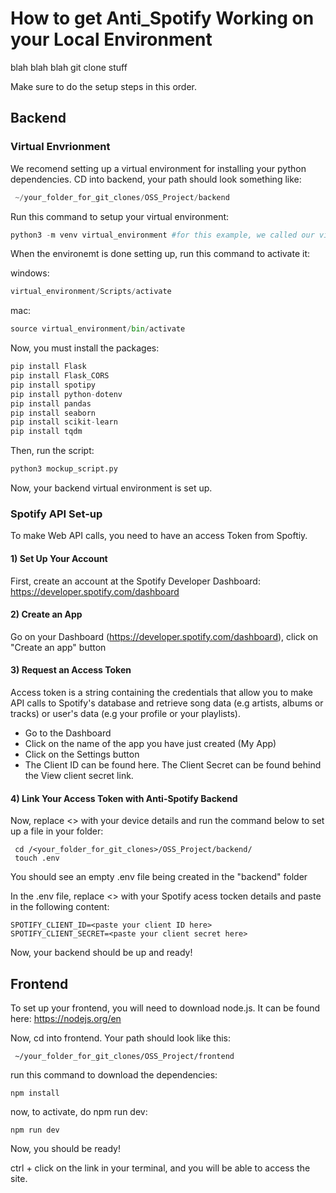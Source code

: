 # How to get Anti_Spotify Working on your Local Environment

blah blah blah git clone stuff

Make sure to do the setup steps in this order.

## Backend

### Virtual Envrionment

We recomend setting up a virtual environment for installing your python dependencies.
CD into backend, your path should look something like:
```python
 ~/your_folder_for_git_clones/OSS_Project/backend
```

Run this command to setup your virtual environment:
```python
python3 -m venv virtual_environment #for this example, we called our virtual environment "virtual_environment"
```
When the environemt is done setting up, run this command to activate it:

windows: 
```python
virtual_environment/Scripts/activate
```

mac:

```python
source virtual_environment/bin/activate
```

Now, you must install the packages:

```python
pip install Flask
pip install Flask_CORS
pip install spotipy
pip install python-dotenv
pip install pandas
pip install seaborn
pip install scikit-learn
pip install tqdm                         
```
Then, run the script:
```python
python3 mockup_script.py
```

Now, your backend virtual environment is set up.

### Spotify API Set-up

To make Web API calls, you need to have an access Token from Spoftiy. 

#### 1) Set Up Your Account

First, create an account at the Spotify Developer Dashboard: https://developer.spotify.com/dashboard

#### 2) Create an App
Go on your Dashboard (https://developer.spotify.com/dashboard), click on "Create an app" button

#### 3) Request an Access Token
Access token is a string containing the credentials that allow you to make API calls to Spotify's database and retrieve song data (e.g artists, albums or tracks) or user's data (e.g your profile or your playlists).

- Go to the Dashboard
- Click on the name of the app you have just created (My App)
- Click on the Settings button
- The Client ID can be found here. The Client Secret can be found behind the View client secret link.

#### 4)  Link Your Access Token with Anti-Spotify Backend
Now, replace <> with your device details and run the command below to set up a file in your folder:
```
 cd /<your_folder_for_git_clones>/OSS_Project/backend/
 touch .env
```
You should see an empty .env file being created in the "backend" folder

In the .env file, replace <> with your Spotify acess tocken details and paste in the following content:
```
SPOTIFY_CLIENT_ID=<paste your client ID here>
SPOTIFY_CLIENT_SECRET=<paste your client secret here>
```

Now, your backend should be up and ready! 




## Frontend
To set up your frontend, you will need to download node.js. It can be found here: https://nodejs.org/en

Now, cd into frontend. Your path should look like this:
```
 ~/your_folder_for_git_clones/OSS_Project/frontend
```

run this command to download the dependencies:
```
npm install
```

now, to activate, do npm run dev:
```
npm run dev
``` 

Now, you should be ready!

ctrl + click on the link in your terminal, and you will be able to access the site.

